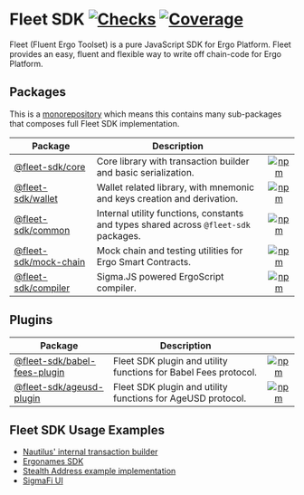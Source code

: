 # Fleet SDK [![Checks](https://badgen.net/github/checks/fleet-sdk/fleet/master)](https://github.com/fleet-sdk/fleet/actions) [![Coverage](https://codecov.io/gh/fleet-sdk/fleet/branch/master/graph/badge.svg)](https://app.codecov.io/gh/fleet-sdk/fleet)

Fleet (Fluent Ergo Toolset) is a pure JavaScript SDK for Ergo Platform. Fleet provides an easy, fluent and flexible way to write off chain-code for Ergo Platform.

## Packages

This is a [monorepository](https://monorepo.tools/) which means this contains many sub-packages that composes full Fleet SDK implementation.

| Package                                       | Description                                                                          |                                                                                                               |
| --------------------------------------------- | ------------------------------------------------------------------------------------ | :-----------------------------------------------------------------------------------------------------------: |
| [@fleet-sdk/core](/packages/core/)            | Core library with transaction builder and basic serialization.                       |       [![npm](https://badgen.net/npm/v/@fleet-sdk/core)](https://www.npmjs.com/package/@fleet-sdk/core)       |
| [@fleet-sdk/wallet](/packages/wallet)         | Wallet related library, with mnemonic and keys creation and derivation.              |     [![npm](https://badgen.net/npm/v/@fleet-sdk/wallet)](https://www.npmjs.com/package/@fleet-sdk/wallet)     |
| [@fleet-sdk/common](/packages/common)         | Internal utility functions, constants and types shared across `@fleet-sdk` packages. |     [![npm](https://badgen.net/npm/v/@fleet-sdk/common)](https://www.npmjs.com/package/@fleet-sdk/common)     |
| [@fleet-sdk/mock-chain](/packages/mock-chain) | Mock chain and testing utilities for Ergo Smart Contracts.                           | [![npm](https://badgen.net/npm/v/@fleet-sdk/mock-chain)](https://www.npmjs.com/package/@fleet-sdk/mock-chain) |
| [@fleet-sdk/compiler](/packages/compiler)     | Sigma.JS powered ErgoScript compiler.                                                |   [![npm](https://badgen.net/npm/v/@fleet-sdk/compiler)](https://www.npmjs.com/package/@fleet-sdk/compiler)   |

## Plugins

| Package                                              | Description                                                     |                                                                                                                             |
| ---------------------------------------------------- | --------------------------------------------------------------- | :-------------------------------------------------------------------------------------------------------------------------: |
| [@fleet-sdk/babel-fees-plugin](/plugins/babel-fees/) | Fleet SDK plugin and utility functions for Babel Fees protocol. | [![npm](https://badgen.net/npm/v/@fleet-sdk/babel-fees-plugin)](https://www.npmjs.com/package/@fleet-sdk/babel-fees-plugin) |
| [@fleet-sdk/ageusd-plugin](/plugins/ageusd/)         | Fleet SDK plugin and utility functions for AgeUSD protocol.     |     [![npm](https://badgen.net/npm/v/@fleet-sdk/ageusd-plugin)](https://www.npmjs.com/package/@fleet-sdk/ageusd-plugin)     |

## Fleet SDK Usage Examples

- [Nautilus' internal transaction builder](https://github.com/capt-nemo429/nautilus-wallet/blob/master/src/api/ergo/transaction/txBuilder.ts#L95)
- [Ergonames SDK](https://github.com/ergonames/sdk/blob/master/tx-lib/index.js)
- [Stealth Address example implementation](https://github.com/ross-weir/ergo-stealth-address-example)
- [SigmaFi UI](https://github.com/capt-nemo429/sigmafi-ui)
